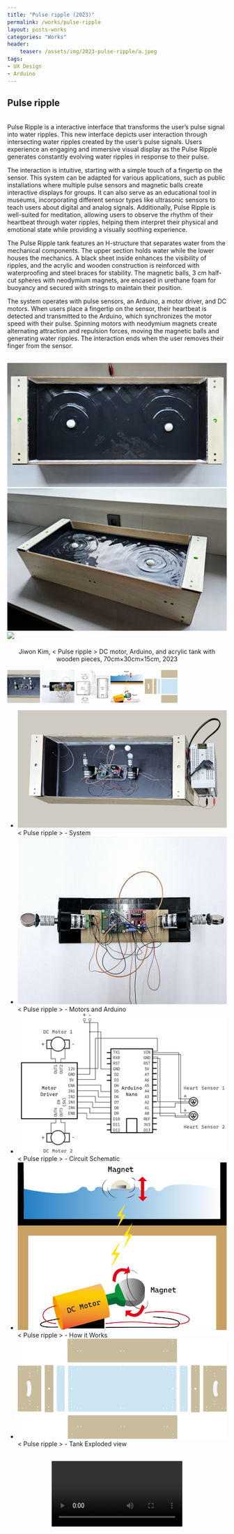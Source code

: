```yaml
---
title: "Pulse ripple (2023)"
permalink: /works/pulse-ripple
layout: posts-works
categories: "Works"
header:
    teaser: /assets/img/2023-pulse-ripple/a.jpeg
tags:
- UX Design
- Arduino
---
```

## Pulse ripple
<br>
Pulse Ripple is a interactive interface that transforms the user’s pulse signal into water ripples. 
This new interface depicts user interaction through intersecting water ripples created by the user’s pulse signals. 
Users experience an engaging and immersive visual display as the Pulse Ripple generates constantly evolving water ripples in response to their pulse. 

The interaction is intuitive, starting with a simple touch of a fingertip on the sensor. This system can be adapted for various applications, such as public installations where multiple pulse sensors and magnetic balls create interactive displays for groups. It can also serve as an educational tool in museums, incorporating different sensor types like ultrasonic sensors to teach users about digital and analog signals. Additionally, Pulse Ripple is well-suited for meditation, allowing users to observe the rhythm of their heartbeat through water ripples, helping them interpret their physical and emotional state while providing a visually soothing experience.

The Pulse Ripple tank features an H-structure that separates water from the mechanical components. The upper section holds water while the lower houses the mechanics. A black sheet inside enhances the visibility of ripples, and the acrylic and wooden construction is reinforced with waterproofing and steel braces for stability. The magnetic balls, 3 cm half-cut spheres with neodymium magnets, are encased in urethane foam for buoyancy and secured with strings to maintain their position.

The system operates with pulse sensors, an Arduino, a motor driver, and DC motors. When users place a fingertip on the sensor, their heartbeat is detected and transmitted to the Arduino, which synchronizes the motor speed with their pulse. Spinning motors with neodymium magnets create alternating attraction and repulsion forces, moving the magnetic balls and generating water ripples. The interaction ends when the user removes their finger from the sensor.
<br>
<br>
<div class="left">
<img src="/assets/img/2023-pulse-ripple/b.jpeg" style="width:auto; height:auto;"/>
</div>

<div class="left">
<img src="/assets/img/2023-pulse-ripple/c.jpeg" style="width:auto; height:auto;"/>
<img src="/assets/img/2023-pulse-ripple/d.jpeg" style="width:auto; height:auto;"/>
</div>

<div style = "text-align: center;"> 
<br>
Jiwon Kim, < Pulse ripple > DC motor, Arduino, and acrylic tank with wooden pieces, 70cm×30cm×15cm, 2023
</div>
<br>

<div class="carousel-container">
<!-- Thumbnails -->
<div class="carousel-thumbnails">
    <img src="/assets/img/2023-pulse-ripple/ze.jpeg" width="75" height="75" data-index="0">
    <img src="/assets/img/2023-pulse-ripple/zf.jpeg" width="75" height="75" data-index="1">
    <img src="/assets/img/2023-pulse-ripple/zg.jpeg" width="75" height="75" data-index="2">
    <img src="/assets/img/2023-pulse-ripple/zh.jpeg" width="75" height="75" data-index="3">
    <img src="/assets/img/2023-pulse-ripple/zi.jpeg" width="75" height="75" data-index="4">

</div>
<!-- Main Carousel -->
<div class="glide glide-main">
    <div class="glide__track" data-glide-el="track">
    <ul class="glide__slides">
        <li class="glide__slide">
            <img src="/assets/img/2023-pulse-ripple/e.jpeg">
            <div class="slide-caption">< Pulse ripple > - System
            </div>
        </li>
        <li class="glide__slide">
            <img src="/assets/img/2023-pulse-ripple/f.jpeg">
            <div class="slide-caption">< Pulse ripple > - Motors and Arduino </div>
        </li>
        <li class="glide__slide">
            <img src="/assets/img/2023-pulse-ripple/g.jpeg">
            <div class="slide-caption">< Pulse ripple > - Circuit Schematic</div>
        </li>
        <li class="glide__slide">
            <img src="/assets/img/2023-pulse-ripple/h.jpeg">
            <div class="slide-caption">< Pulse ripple > - How it Works</div>
        </li>
        <li class="glide__slide">
            <img src="/assets/img/2023-pulse-ripple/i.jpeg">
            <div class="slide-caption">< Pulse ripple > - Tank Exploded view</div>
        </li>
    </ul>
    </div>
</div>
<br>

<video controls style="display: block; margin: 0 auto; width: auto; max-width: 100%; height: auto;">
  <source src="{{ '/assets/img/2023-pulse-ripple/pulse-ripple.mp4' | relative_url }}" type="video/mp4">
</video>
